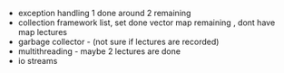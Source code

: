 - exception handling 1 done around 2 remaining 
- collection framework list, set done vector map remaining , dont have map lectures 
- garbage collector - (not sure if lectures are recorded)
- multithreading - maybe 2 lectures are done 
- io streams 